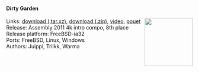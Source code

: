 #### Dirty Garden
<a href="https://raw.githubusercontent.com/trilkk/faemiyah-demoscene_2011-08_4k-intro_dirty_garden/master/screenshot_large.png"><img src="https://raw.githubusercontent.com/trilkk/faemiyah-demoscene_2011-08_4k-intro_dirty_garden/master/screenshot_www.jpg" height="130em" align="right" /></a>
Links: [download (.tar.xz)](http://faemiyah.fi/data/dirty_garden.tar.xz), [download (.zip)](http://faemiyah.fi/data/dirty_garden.zip), [video](http://faemiyah.fi/data/dirty_garden.mp4), [pouet](http://www.pouet.net/prod.php?which=57451)  
Release: Assembly 2011 4k intro compo, 8th place  
Release platform: FreeBSD-ia32  
Ports: FreeBSD, Linux, Windows  
Authors: Juippi, Trilkk, Warma
